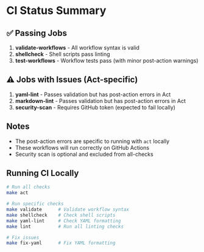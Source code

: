 # CI Status Summary

## ✅ Passing Jobs

1. **validate-workflows** - All workflow syntax is valid
2. **shellcheck** - Shell scripts pass linting
3. **test-workflows** - Workflow tests pass (with minor post-action warnings)

## ⚠️ Jobs with Issues (Act-specific)

1. **yaml-lint** - Passes validation but has post-action errors in Act
2. **markdown-lint** - Passes validation but has post-action errors in Act
3. **security-scan** - Requires GitHub token (expected to fail locally)

## Notes

- The post-action errors are specific to running with `act` locally
- These workflows will run correctly on GitHub Actions
- Security scan is optional and excluded from all-checks

## Running CI Locally

```bash
# Run all checks
make act

# Run specific checks
make validate      # Validate workflow syntax
make shellcheck    # Check shell scripts
make yaml-lint     # Check YAML formatting
make lint          # Run all linting checks

# Fix issues
make fix-yaml      # Fix YAML formatting
```
